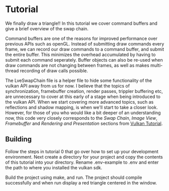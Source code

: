 # Tutorial

We finally draw a triangle!! In this tutorial we cover command buffers and give a brief overview of the swap chain.

Command buffers are one of the reasons for improved performance over previous APIs such as openGL. Instead of submitting draw commands every frame, we can record our draw commands to a command buffer, and submit the entire buffer. This minimizes the overhead accumulated by having to submit each command seperately. Buffer objects can also be re-used when draw commands are not changing between frames, as well as makes multi-thread recording of draw calls possible.

The LveSwapChain file is a helper file to hide some functionality of the vulkan API away from us for now. I believe that the topics of synchronization, framebuffer creation, render passes, trippler buffering etc, are unnecessary to cover at this early of a stage when being introduced to the vulkan API. When we start covering more advanced topics, such as reflections and shadow mapping, is when we'll start to take a closer look. However, for those of you who would like a bit deeper of an understanding now, this code very closely corresponds to the *Swap Chain*, *Image View*,  *Framebuffer* and *Rendering and Presentation* sections from [Vulkan Tutorial](https://vulkan-tutorial.com/Drawing_a_triangle/Presentation/Swap_chain).


## Building

Follow the steps in tutorial 0 that go over how to set up your development environment. Next create a directory for your project and copy the contents of this tutorial into your directory. Rename .env-example to .env and enter the path to where you installed the vulkan sdk.

Build the project using make, and run. The project should compile successfully and when run display a red triangle centered in the window.
